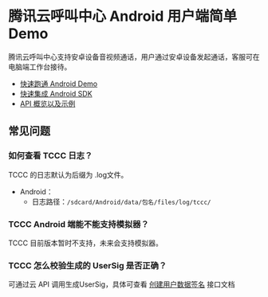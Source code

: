 # 腾讯云呼叫中心 Android 用户端简单Demo
腾讯云呼叫中心支持安卓设备音视频通话，用户通过安卓设备发起通话，客服可在电脑端工作台接待。

- [快速跑通 Android Demo](QuickStartDemo.md)
- [快速集成 Android SDK](QuickStartSDK.md)
- [API 概览以及示例](api.md)

## 常见问题
###  如何查看 TCCC 日志？
TCCC 的日志默认为后缀为 .log文件。
- Android：
    - 日志路径：`/sdcard/Android/data/包名/files/log/tccc/`

### TCCC Android 端能不能支持模拟器？
TCCC 目前版本暂时不支持，未来会支持模拟器。


### TCCC 怎么校验生成的 UserSig 是否正确？
可通过云 API 调用生成UserSig，具体可查看 [创建用户数据签名](https://cloud.tencent.com/document/product/679/58260) 接口文档
